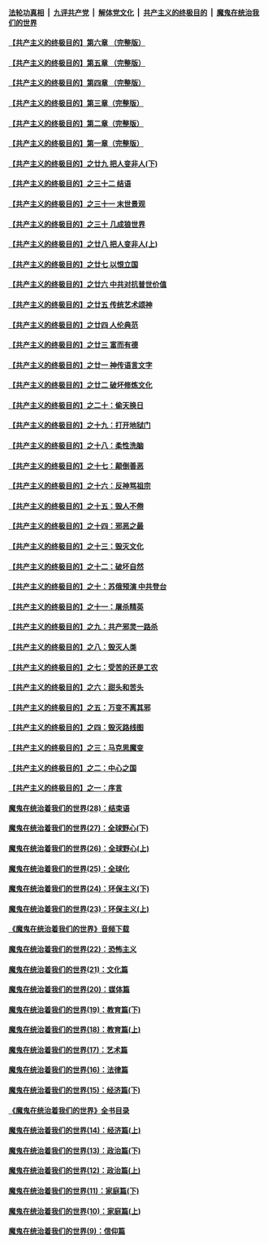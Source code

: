 

####  [法轮功真相](../../../../basic/blob/master/README.md?t=05081002) &nbsp;|&nbsp; [九评共产党](../../../../9ping.md/blob/master/README.md?t=05081002) &nbsp;|&nbsp; [解体党文化](../../../../jtdwh.md/blob/master/README.md?t=05081002)  &nbsp;|&nbsp; [共产主义的终极目的](../../../../gczydzjmd.md/blob/master/README.md?t=05081002) &nbsp;|&nbsp; [魔鬼在统治我们的世界](../../../../mgztzwmdsj.md/blob/master/README.md?t=05081002) 

#### [【共产主义的终极目的】第六章 （完整版）](../pages/nsc422/n11428913.md?t=05081002) 

#### [【共产主义的终极目的】第五章 （完整版）](../pages/nsc422/n11428912.md?t=05081002) 

#### [【共产主义的终极目的】第四章 （完整版）](../pages/nsc422/n11428907.md?t=05081002) 

#### [【共产主义的终极目的】第三章（完整版）](../pages/nsc422/n11428848.md?t=05081002) 

#### [【共产主义的终极目的】第二章（完整版）](../pages/nsc422/n11428831.md?t=05081002) 

#### [【共产主义的终极目的】第一章（完整版）](../pages/nsc422/n11417651.md?t=05081002) 

#### [【共产主义的终极目的】之廿九 把人变非人(下)](../pages/nsc422/n11344140.md?t=05081002) 

#### [【共产主义的终极目的】之三十二 结语](../pages/nsc422/n11360535.md?t=05081002) 

#### [【共产主义的终极目的】之三十一 末世景观](../pages/nsc422/n11351129.md?t=05081002) 

#### [【共产主义的终极目的】之三十 几成狼世界](../pages/nsc422/n11348280.md?t=05081002) 

#### [【共产主义的终极目的】之廿八 把人变非人(上)](../pages/nsc422/n11340492.md?t=05081002) 

#### [【共产主义的终极目的】之廿七 以恨立国](../pages/nsc422/n11336944.md?t=05081002) 

#### [【共产主义的终极目的】之廿六 中共对抗普世价值](../pages/nsc422/n11324785.md?t=05081002) 

#### [【共产主义的终极目的】之廿五 传统艺术颂神](../pages/nsc422/n11296396.md?t=05081002) 

#### [【共产主义的终极目的】之廿四 人伦典范](../pages/nsc422/n11296397.md?t=05081002) 

#### [【共产主义的终极目的】之廿三 富而有德](../pages/nsc422/n11283598.md?t=05081002) 

#### [【共产主义的终极目的】之廿一 神传语言文字](../pages/nsc422/n11263265.md?t=05081002) 

#### [【共产主义的终极目的】之廿二 破坏修炼文化](../pages/nsc422/n11245728.md?t=05081002) 

#### [【共产主义的终极目的】之二十：偷天换日](../pages/nsc422/n11238846.md?t=05081002) 

#### [【共产主义的终极目的】之十九：打开地狱门](../pages/nsc422/n11206376.md?t=05081002) 

#### [【共产主义的终极目的】之十八：柔性洗脑](../pages/nsc422/n11199994.md?t=05081002) 

#### [【共产主义的终极目的】之十七：颠倒善恶](../pages/nsc422/n11179782.md?t=05081002) 

#### [【共产主义的终极目的】之十六：反神骂祖宗](../pages/nsc422/n11166798.md?t=05081002) 

#### [【共产主义的终极目的】之十五：毁人不倦](../pages/nsc422/n11166792.md?t=05081002) 

#### [【共产主义的终极目的】之十四：邪恶之最](../pages/nsc422/n11150249.md?t=05081002) 

#### [【共产主义的终极目的】之十三：毁灭文化](../pages/nsc422/n11135227.md?t=05081002) 

#### [【共产主义的终极目的】之十二：破坏自然](../pages/nsc422/n11135214.md?t=05081002) 

#### [【共产主义的终极目的】之十：苏俄预演 中共登台](../pages/nsc422/n11118424.md?t=05081002) 

#### [【共产主义的终极目的】之十一：屠杀精英](../pages/nsc422/n11118442.md?t=05081002) 

#### [【共产主义的终极目的】之九：共产邪灵一路杀](../pages/nsc422/n11114139.md?t=05081002) 

#### [【共产主义的终极目的】之八：毁灭人类](../pages/nsc422/n11108503.md?t=05081002) 

#### [【共产主义的终极目的】之七：受苦的还是工农](../pages/nsc422/n11101809.md?t=05081002) 

#### [【共产主义的终极目的】之六：甜头和苦头](../pages/nsc422/n11096971.md?t=05081002) 

#### [【共产主义的终极目的】之五：万变不离其邪](../pages/nsc422/n11091285.md?t=05081002) 

#### [【共产主义的终极目的】之四：毁灭路线图](../pages/nsc422/n11086284.md?t=05081002) 

#### [【共产主义的终极目的】之三：马克思魔变](../pages/nsc422/n11061941.md?t=05081002) 

#### [【共产主义的终极目的】之二：中心之国](../pages/nsc422/n11047728.md?t=05081002) 

#### [【共产主义的终极目的】之一：序言](../pages/nsc422/n11086077.md?t=05081002) 

#### [魔鬼在统治着我们的世界(28)：结束语](../pages/nsc422/n10936246.md?t=05081002) 

#### [魔鬼在统治着我们的世界(27)：全球野心(下)](../pages/nsc422/n10928319.md?t=05081002) 

#### [魔鬼在统治着我们的世界(26)：全球野心(上)](../pages/nsc422/n10900318.md?t=05081002) 

#### [魔鬼在统治着我们的世界(25)：全球化](../pages/nsc422/n10788205.md?t=05081002) 

#### [魔鬼在统治着我们的世界(24)：环保主义(下)](../pages/nsc422/n10695307.md?t=05081002) 

#### [魔鬼在统治着我们的世界(23)：环保主义(上)](../pages/nsc422/n10688613.md?t=05081002) 

#### [《魔鬼在统治着我们的世界》音频下载](../pages/nsc422/n10635553.md?t=05081002) 

#### [魔鬼在统治着我们的世界(22)：恐怖主义](../pages/nsc422/n10614727.md?t=05081002) 

#### [魔鬼在统治着我们的世界(21)：文化篇](../pages/nsc422/n10597706.md?t=05081002) 

#### [魔鬼在统治着我们的世界(20)：媒体篇](../pages/nsc422/n10586579.md?t=05081002) 

#### [魔鬼在统治着我们的世界(19)：教育篇(下)](../pages/nsc422/n10564808.md?t=05081002) 

#### [魔鬼在统治着我们的世界(18)：教育篇(上)](../pages/nsc422/n10526970.md?t=05081002) 

#### [魔鬼在统治着我们的世界(17)：艺术篇](../pages/nsc422/n10499093.md?t=05081002) 

#### [魔鬼在统治着我们的世界(16)：法律篇](../pages/nsc422/n10485969.md?t=05081002) 

#### [魔鬼在统治着我们的世界(15)：经济篇(下)](../pages/nsc422/n10469975.md?t=05081002) 

#### [《魔鬼在统治着我们的世界》全书目录](../pages/nsc422/n10464261.md?t=05081002) 

#### [魔鬼在统治着我们的世界(14)：经济篇(上)](../pages/nsc422/n10457370.md?t=05081002) 

#### [魔鬼在统治着我们的世界(13)：政治篇(下)](../pages/nsc422/n10448270.md?t=05081002) 

#### [魔鬼在统治着我们的世界(12)：政治篇(上)](../pages/nsc422/n10444576.md?t=05081002) 

#### [魔鬼在统治着我们的世界(11)：家庭篇(下)](../pages/nsc422/n10440961.md?t=05081002) 

#### [魔鬼在统治着我们的世界(10)：家庭篇(上)](../pages/nsc422/n10435448.md?t=05081002) 

#### [魔鬼在统治着我们的世界(9)：信仰篇](../pages/nsc422/n10432159.md?t=05081002) 

